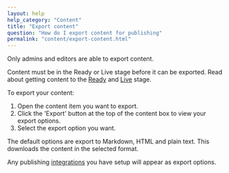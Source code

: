 ```yaml
---
layout: help
help_category: "Content"
title: "Export content"
question: "How do I export content for publishing"
permalink: "content/export-content.html"
---
```


Only admins and editors are able to export content.

Content must be in the Ready or Live stage before it can be exported.
Read about getting content to the [Ready](/help/workflow/ready-content.html)
and [Live](/help/workflow/live-content.html) stage.

To export your content:

1.  Open the content item you want to export.
2.  Click the \'Export\' button at the top of the content box to view
    your export options.
3.  Select the export option you want.

The default options are export to Markdown, HTML and plain text. This downloads the content in the selected format.

Any publishing [integrations](/help/integrations) you have setup will appear as export options.